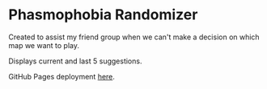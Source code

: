 # Phasmophobia Randomizer

Created to assist my friend group when we can't make a decision on which map we want to play.

Displays current and last 5 suggestions.

GitHub Pages deployment [here](https://calvinfreese.github.io/phasmophobia-randomizer/).
